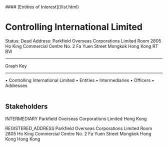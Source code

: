 <link rel="stylesheet" type="text/css" href="../../assets/style.css">
#### [Entities of Interest](/list.html)

<style>
body{background-image:url("http://eoi-graphs.s3-website-eu-west-1.amazonaws.com/Controlling_International_Limited.png");background-repeat: no-repeat;background-size: contain;}
.markdown>p>span{background-color: white;}
</style>

# Controlling International Limited
<span>Status: Dead
Address: Parkfield Overseas Corporations Limited Room 2805 Ho King Commercial Centre No. 2 Fa Yuen Street Mongkok Hong Kong RT BVI
</span>

---



<div class="legend">
Graph Key
<hr>
<span class="focus">• Controlling International Limited</span>
<span class="entity">• Entities</span>
<span class="intermediary">• Intermediaries</span>
<span class="officer">• Officers</span>
<span class="address">• Addresses</span>
</div><br>


## Stakeholders
<span>INTERMEDIARY
Parkfield Overseas Corporations Limited
Hong Kong
</span>

<span>REGISTERED_ADDRESS
Parkfield Overseas Corporations Limited Room 2805 Ho King Commercial Centre No. 2 Fa Yuen Street Mongkok Hong Kong
Hong Kong
</span>

